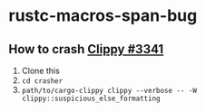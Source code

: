 # rustc-macros-span-bug

## How to crash [Clippy #3341](https://github.com/rust-lang-nursery/rust-clippy/pull/3341)
1. Clone this
2. `cd crasher`
3. `path/to/cargo-clippy clippy --verbose -- -W clippy::suspicious_else_formatting`

